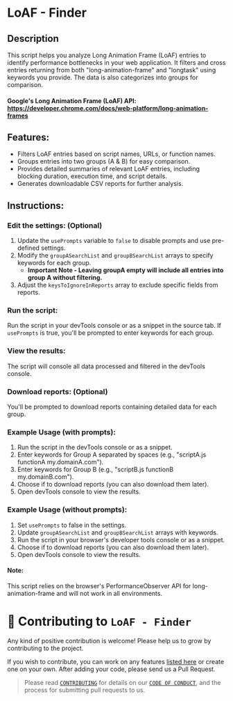 # LoAF - Finder
## Description
This script helps you analyze Long Animation Frame (LoAF) entries to identify performance bottlenecks in your web application.
It filters and cross entries returning from both "long-animation-frame" and "longtask" using keywords you provide. The data is also categorizes into groups for comparison.

#### Google's Long Animation Frame (LoAF) API: https://developer.chrome.com/docs/web-platform/long-animation-frames

## Features:
- Filters LoAF entries based on script names, URLs, or function names.
- Groups entries into two groups (A & B) for easy comparison.
- Provides detailed summaries of relevant LoAF entries, including blocking duration, execution time, and script details.
- Generates downloadable CSV reports for further analysis.

## Instructions:

### Edit the settings: (Optional)
1. Update the `usePrompts` variable to `false` to disable prompts and use pre-defined settings.
2. Modify the `groupASearchList` and `groupBSearchList` arrays to specify keywords for each group.
   * **Important Note - Leaving groupA empty will include all entries into group A without filtering.**
3. Adjust the `keysToIgnoreInReports` array to exclude specific fields from reports.

### Run the script:
Run the script in your devTools console or as a snippet in the source tab.
If `usePrompts` is true, you'll be prompted to enter keywords for each group.

### View the results:
The script will console all data processed and filtered in the devTools console.

### Download reports: (Optional)
You'll be prompted to download reports containing detailed data for each group.

### Example Usage (with prompts):
1. Run the script in the devTools console or as a snippet.
2. Enter keywords for Group A separated by spaces (e.g., "scriptA.js functionA my.domainA.com").
3. Enter keywords for Group B (e.g., "scriptB.js functionB my.domainB.com").
4. Choose if to download reports (you can also download them later).
5. Open devTools console to view the results.

### Example Usage (without prompts):
1. Set `usePrompts` to false in the settings.
2. Update `groupASearchList` and `groupBSearchList` arrays with keywords.
3. Run the script in your browser's developer tools console or as a snippet.
4. Choose if to download reports (you can also download them later).
5. Open devTools console to view the results.

#### Note:
This script relies on the browser's PerformanceObserver API for long-animation-frame and will not work in all environments.

# 🤝 Contributing to `LoAF - Finder`
Any kind of positive contribution is welcome! Please help us to grow by contributing to the project.

If you wish to contribute, you can work on any features [listed here](https://github.com/atapas/model-repo#-upcoming-features) or create one on your own. After adding your code, please send us a Pull Request.

> Please read [`CONTRIBUTING`](CONTRIBUTING.md) for details on our [`CODE OF CONDUCT`](CODE_OF_CONDUCT.md), and the process for submitting pull requests to us.